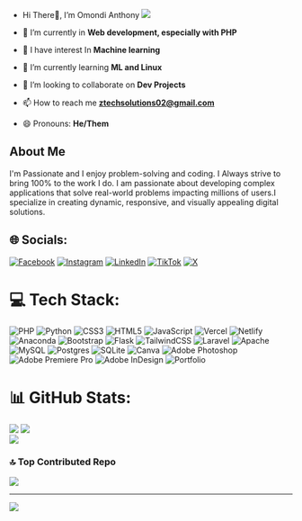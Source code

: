 - Hi There👋, I’m Omondi Anthony [![](https://visitcount.itsvg.in/api?id=zTechCtrl&icon=0&color=0)](https://visitcount.itsvg.in)

- 👀 I’m currently in **Web development, especially with PHP**
- 🌟 I have interest In **Machine learning**
- 🌱 I’m currently learning **ML and Linux**
- 💞️ I’m looking to collaborate on **Dev Projects**
- 📫 How to reach me **ztechsolutions02@gmail.com**
- 😄 Pronouns: **He/Them**
  
<!---
zTechCtrl/zTechCtrl is a ✨ special ✨ repository because its `README.md` (this file) appears on your GitHub profile.
You can click the Preview link to take a look at your changes.
--->
## About Me
I'm Passionate and I enjoy problem-solving and coding. I  Always strive to bring 100% to the work I do. I am passionate about developing complex applications that solve real-world problems impacting millions of users.I specialize in creating dynamic, responsive, and visually appealing digital solutions.


## 🌐 Socials:
[![Facebook](https://img.shields.io/badge/Facebook-%231877F2.svg?logo=Facebook&logoColor=white)](https://facebook.com/https://www.facebook.com/profile.php?id=100092461735549) [![Instagram](https://img.shields.io/badge/Instagram-%23E4405F.svg?logo=Instagram&logoColor=white)](https://instagram.com/@zea_tech_solutions) [![LinkedIn](https://img.shields.io/badge/LinkedIn-%230077B5.svg?logo=linkedin&logoColor=white)](https://linkedin.com/in/https://www.linkedin.com/in/z-tech-146a18278/) [![TikTok](https://img.shields.io/badge/TikTok-%23000000.svg?logo=TikTok&logoColor=white)](https://tiktok.com/@https://www.tiktok.com/@zeatech_solutions?_t=ZM-8ulR0Qh5CoZ&_r=1) [![X](https://img.shields.io/badge/X-black.svg?logo=X&logoColor=white)](https://x.com/@ZeaTechSolutions) 

# 💻 Tech Stack:
![PHP](https://img.shields.io/badge/php-%23777BB4.svg?style=for-the-badge&logo=php&logoColor=white) ![Python](https://img.shields.io/badge/python-3670A0?style=for-the-badge&logo=python&logoColor=ffdd54) ![CSS3](https://img.shields.io/badge/css3-%231572B6.svg?style=for-the-badge&logo=css3&logoColor=white) ![HTML5](https://img.shields.io/badge/html5-%23E34F26.svg?style=for-the-badge&logo=html5&logoColor=white) ![JavaScript](https://img.shields.io/badge/javascript-%23323330.svg?style=for-the-badge&logo=javascript&logoColor=%23F7DF1E) ![Vercel](https://img.shields.io/badge/vercel-%23000000.svg?style=for-the-badge&logo=vercel&logoColor=white) ![Netlify](https://img.shields.io/badge/netlify-%23000000.svg?style=for-the-badge&logo=netlify&logoColor=#00C7B7) ![Anaconda](https://img.shields.io/badge/Anaconda-%2344A833.svg?style=for-the-badge&logo=anaconda&logoColor=white) ![Bootstrap](https://img.shields.io/badge/bootstrap-%238511FA.svg?style=for-the-badge&logo=bootstrap&logoColor=white) ![Flask](https://img.shields.io/badge/flask-%23000.svg?style=for-the-badge&logo=flask&logoColor=white) ![TailwindCSS](https://img.shields.io/badge/tailwindcss-%2338B2AC.svg?style=for-the-badge&logo=tailwind-css&logoColor=white) ![Laravel](https://img.shields.io/badge/laravel-%23FF2D20.svg?style=for-the-badge&logo=laravel&logoColor=white) ![Apache](https://img.shields.io/badge/apache-%23D42029.svg?style=for-the-badge&logo=apache&logoColor=white) ![MySQL](https://img.shields.io/badge/mysql-4479A1.svg?style=for-the-badge&logo=mysql&logoColor=white) ![Postgres](https://img.shields.io/badge/postgres-%23316192.svg?style=for-the-badge&logo=postgresql&logoColor=white) ![SQLite](https://img.shields.io/badge/sqlite-%2307405e.svg?style=for-the-badge&logo=sqlite&logoColor=white) ![Canva](https://img.shields.io/badge/Canva-%2300C4CC.svg?style=for-the-badge&logo=Canva&logoColor=white) ![Adobe Photoshop](https://img.shields.io/badge/adobe%20photoshop-%2331A8FF.svg?style=for-the-badge&logo=adobe%20photoshop&logoColor=white) ![Adobe Premiere Pro](https://img.shields.io/badge/Adobe%20Premiere%20Pro-9999FF.svg?style=for-the-badge&logo=Adobe%20Premiere%20Pro&logoColor=white) ![Adobe InDesign](https://img.shields.io/badge/Adobe%20InDesign-49021F?style=for-the-badge&logo=adobeindesign&logoColor=FF3366) ![Portfolio](https://img.shields.io/badge/Portfolio-%23000000.svg?style=for-the-badge&logo=firefox&logoColor=#FF7139)
# 📊 GitHub Stats:
![](https://github-readme-stats.vercel.app/api?username=zTechCtrl&theme=radical&hide_border=false&include_all_commits=true&count_private=false)
![](https://nirzak-streak-stats.vercel.app/?user=zTechCtrl&theme=radical&hide_border=false)<br/>
![](https://github-readme-stats.vercel.app/api/top-langs/?username=zTechCtrl&theme=radical&hide_border=false&include_all_commits=true&count_private=false&layout=compact)

### 🔝 Top Contributed Repo
![](https://github-contributor-stats.vercel.app/api?username=zTechCtrl&limit=5&theme=radical&combine_all_yearly_contributions=true)

---
[![](https://visitcount.itsvg.in/api?id=zTechCtrl&icon=0&color=0)](https://visitcount.itsvg.in)

<!-- Proudly created with GPRM ( https://gprm.itsvg.in ) -->
